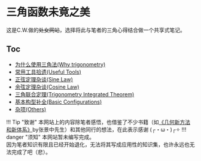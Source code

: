 # 三角函数未竟之美

这是C.W.做的<s>处女网站</s>，选择将此与笔者的三角心得结合做一个共享式笔记。

## Toc

* [为什么使用三角法(Why trigonometry)](./Why_tri/about.md)
* [常用工具拾遗(Useful Tools)](./Useful_Tools/tools.md)
* [正弦定理杂谈(Sine Law)](./Sine_Law/sine.md)
* [余弦定理杂谈(Cosine Law)](./Cosine_Law/cosine.md)
* [三角联合定理(Trigonometry Integrated Theorem)](./TIT/tit.md)
* [基本构型补全(Basic Configurations)](./Basic_Cons/cons.md)
* [杂项(Others)](./Others/others.md)

!!! Tip "致谢"
    本网站上的内容除笔者感悟，也借鉴了不少书籍（如<a href="https://book.sciencereading.cn/shop/book/Booksimple/show.do?id=B50ACD6F7F92342F1B1A342E9FD2502E4000" target="_blank">《几何新方法和新体系》</a>by张景中先生）和其他同行的想法，在此表示感谢 (┌・ω・)┌✧
!!! danger "须知"
    本网站暂未编写完成。  
    因为笔者知识有限且已经开始退化，无法将其写成应用性的知识集，也许永远也无法完成了吧（悲）。  
